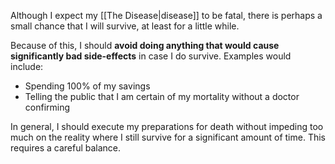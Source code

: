 Although I expect my [[The Disease|disease]] to be fatal, there is perhaps a small chance that I will survive, at least for a little while.

Because of this, I should **avoid doing anything that would cause significantly bad side-effects** in case I do survive. Examples would include:

- Spending 100% of my savings
- Telling the public that I am certain of my mortality without a doctor confirming

In general, I should execute my preparations for death without impeding too much on the reality where I still survive for a significant amount of time. This requires a careful balance.